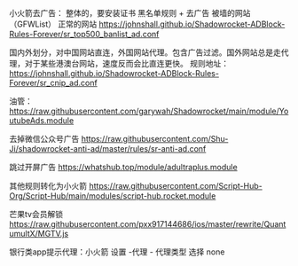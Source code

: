 小火箭去广告：
整体的，要安装证书
黑名单规则 + 去广告	被墙的网站（GFWList）	正常的网站
https://johnshall.github.io/Shadowrocket-ADBlock-Rules-Forever/sr_top500_banlist_ad.conf

国内外划分，对中国网站直连，外国网站代理。包含广告过滤。国外网站总是走代理，对于某些港澳台网站，速度反而会比直连更快。
规则地址：https://johnshall.github.io/Shadowrocket-ADBlock-Rules-Forever/sr_cnip_ad.conf




油管：
https://raw.githubusercontent.com/garywah/Shadowrocket/main/module/YoutubeAds.module

去掉微信公众号广告
https://raw.githubusercontent.com/Shu-Ji/shadowrocket-anti-ad/master/rules/sr-anti-ad.conf

跳过开屏广告
https://whatshub.top/module/adultraplus.module

其他规则转化为小火箭
https://raw.githubusercontent.com/Script-Hub-Org/Script-Hub/main/modules/script-hub.rocket.module

芒果tv会员解锁
https://raw.githubusercontent.com/pxx917144686/ios/master/rewrite/QuantumultX/MGTV.js


银行类app提示代理：小火箭 设置 -代理 - 代理类型 选择 none
